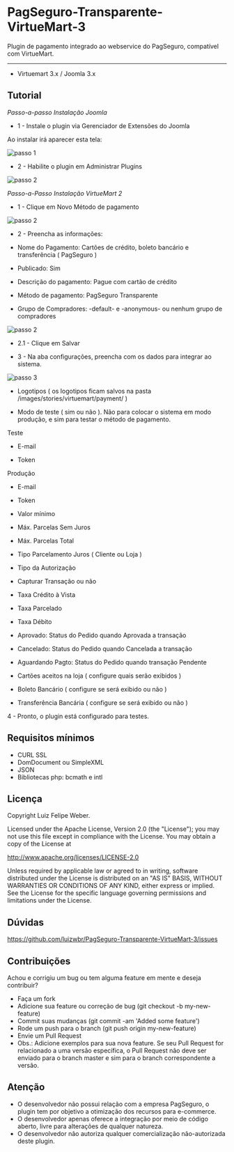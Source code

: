 # PagSeguro-Transparente-VirtueMart-3
Plugin de pagamento integrado ao webservice do PagSeguro, compatível com VirtueMart.

------------------------
* Virtuemart 3.x / Joomla 3.x

Tutorial
-------

*Passo-a-passo Instalação Joomla*

* 1 - Instale o plugin via Gerenciador de Extensões do Joomla

Ao instalar irá aparecer esta tela:

![passo 1](http://weber.eti.br/images/easyblog_images/91/b2ap3_thumbnail_pagseguro_transparente.png)

* 2 - Habilite o plugin em Administrar Plugins

![passo 2](http://weber.eti.br/images/easyblog_images/91/b2ap3_thumbnail_passo2.png)

*Passo-a-Passo Instalação VirtueMart 2*

* 1 - Clique em Novo Método de pagamento

![passo 2](http://weber.eti.br/images/easyblog_images/62/cielo/b2ap3_thumbnail_novo_metodo_pagamento.png)

* 2 - Preencha as informações:

* Nome do Pagamento: Cartões de crédito, boleto bancário e transferência ( PagSeguro )

* Publicado: Sim

* Descrição do pagamento: Pague com cartão de crédito

* Método de pagamento: PagSeguro Transparente

* Grupo de Compradores: -default- e -anonymous- ou nenhum grupo de compradores

![passo 2](http://weber.eti.br/images/easyblog_images/91/b2ap3_thumbnail_passo3.png)

* 2.1 - Clique em Salvar

* 3 - Na aba configurações, preencha com os dados para integrar ao sistema.

![passo 3](http://weber.eti.br/images/easyblog_images/91/b2ap3_thumbnail_passo4.png)

* Logotipos ( os logotipos ficam salvos na pasta /images/stories/virtuemart/payment/ )

* Modo de teste ( sim ou não ). 
Não para colocar o sistema em modo produção, e sim para testar o método de pagamento.

Teste

* E-mail

* Token

Produção

* E-mail

* Token

* Valor mínimo

* Máx. Parcelas Sem Juros

* Máx. Parcelas Total

* Tipo Parcelamento Juros ( Cliente ou Loja )

* Tipo da Autorização

* Capturar Transação ou não

* Taxa Crédito à Vista

* Taxa Parcelado

* Taxa Débito

* Aprovado: Status do Pedido quando Aprovada a transação

* Cancelado: Status do Pedido quando Cancelada a transação

* Aguardando Pagto: Status do Pedido quando transação Pendente

* Cartões aceitos na loja ( configure quais serão exibidos )

* Boleto Bancário ( configure se será exibido ou não )

* Transferência Bancária ( configure se será exibido ou não )

4 - Pronto, o plugin está configurado para testes.

Requisitos mínimos
----------

* CURL SSL
* DomDocument ou SimpleXML
* JSON
* Bibliotecas php: bcmath e intl

Licença
-------

Copyright Luiz Felipe Weber.

Licensed under the Apache License, Version 2.0 (the "License"); you may not use this file except in compliance with the License. You may obtain a copy of the License at

http://www.apache.org/licenses/LICENSE-2.0

Unless required by applicable law or agreed to in writing, software distributed under the License is distributed on an "AS IS" BASIS, WITHOUT WARRANTIES OR CONDITIONS OF ANY KIND, either express or implied. See the License for the specific language governing permissions and limitations under the License.

Dúvidas
----------

https://github.com/luizwbr/PagSeguro-Transparente-VirtueMart-3/issues

Contribuições
-------------

Achou e corrigiu um bug ou tem alguma feature em mente e deseja contribuir?

* Faça um fork
* Adicione sua feature ou correção de bug (git checkout -b my-new-feature)
* Commit suas mudanças (git commit -am 'Added some feature')
* Rode um push para o branch (git push origin my-new-feature)
* Envie um Pull Request
* Obs.: Adicione exemplos para sua nova feature. Se seu Pull Request for relacionado a uma versão específica, o Pull Request não deve ser enviado para o branch master e sim para o branch correspondente a versão.

Atenção
-------------

- O desenvolvedor não possui relação com a empresa PagSeguro, o plugin tem por objetivo a otimização dos recursos para e-commerce. 
- O desenvolvedor apenas oferece a integração por meio de código aberto, livre para alterações de qualquer natureza. 
- O desenvolvedor não autoriza qualquer comercialização não-autorizada deste plugin.

